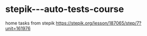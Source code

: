 # stepik---auto-tests-course
home tasks from stepik
https://stepik.org/lesson/187065/step/7?unit=161976
